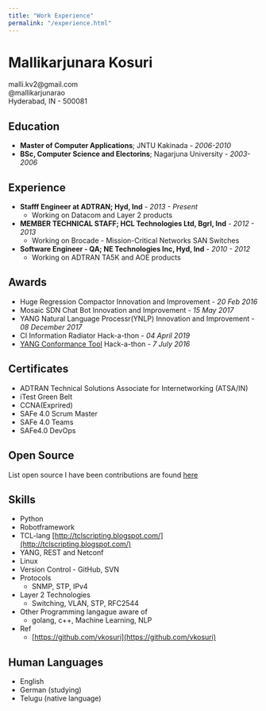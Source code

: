 ```yaml
---
title: "Work Experience"
permalink: "/experience.html"
---
```

Mallikarjunara Kosuri
=====================
<p>
malli.kv2@gmail.com <br />
@mallikarjunarao <br />
Hyderabad, IN - 500081 <br />
</p>

Education
---------
- **Master of Computer Applications**; JNTU Kakinada - *2006-2010*
- **BSc, Computer Science and Electorins**; Nagarjuna University - *2003-2006*

Experience
----------
- **Stafff Engineer at ADTRAN; Hyd, Ind** - *2013 - Present*
    * Working on Datacom and Layer 2 products
- **MEMBER TECHNICAL STAFF; HCL Technologies Ltd, Bgrl, Ind** - *2012 - 2013*
    * Working on Brocade - Mission-Critical Networks SAN Switches
- **Software Engineer - QA; NE Technologies Inc, Hyd, Ind** - *2010 - 2012*
    * Working on ADTRAN TA5K and AOE products

Awards
------
- Huge Regression Compactor Innovation and Improvement - *20 ‎Feb ‎2016*
- Mosaic SDN Chat Bot Innovation and Improvement - *15 ‎May ‎2017*
- YANG Natural Language Processr(YNLP) Innovation and Improvement - *08 ‎December ‎2017*
- CI Information Radiator Hack-a-thon - *04 April 2019*
- [YANG Conformance Tool](https://tools.ietf.org/html/draft-bierman-netmod-yang-conformance-00) Hack-a-thon - *7 July 2016*

Certificates
------------
- ADTRAN Technical Solutions Associate for Internetworking (ATSA/IN)
- iTest Green Belt
- CCNA(Exprired)
- SAFe 4.0 Scrum Master
- SAFe 4.0 Teams
- SAFe4.0 DevOps

Open Source
-----------
List open source I have been contributions are found [here](https://vkosuri.github.io/projects.html)

Skills
------
- Python
- Robotframework
- TCL-lang [http://tclscripting.blogspot.com/](http://tclscripting.blogspot.com/)
- YANG, REST and Netconf
- Linux
- Version Control - GitHub, SVN
- Protocols
    * SNMP, STP, IPv4
- Layer 2 Technologies
    * Switching, VLAN, STP, RFC2544
- Other Programming langague aware of
    * golang, c++, Machine Learning, NLP
- Ref
    * [https://github.com/vkosuri](https://github.com/vkosuri)

Human Languages
---------------
 * English
 * German (studying)
 * Telugu (native language)
